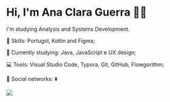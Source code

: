 # Hi, I'm Ana Clara Guerra :wave::smiley:

I'm studying  Analysis and Systems Development.

:rocket:  Skills: Portugol, Kotlin and Figma;

:rainbow:  Currently studying: Java, JavaScript e UX design;

:computer:  Tools: Visual Studio Code, Typora, Git, GitHub, Flowgorithm;

💌   Social networks: :arrow_down:

<p align="left">
  <a href="https://www.linkedin.com/in/ana-clara-guerra-740437147/" alt="LinkedIn"></a>
  <a href="https://api.whatsapp.com/send?phone=5511999512933&text=Ol%C3%A1%20Ana!%20" alt="WhatsApp"><img src="https://img.shields.io/badge/-WhatsApp-25d366?style=flat-square&labelColor=25d366&logo=whatsapp&logoColor=white&link=https://api.whatsapp.com/send?phone=5511999512933&text=Ol%C3%A1%20Ana!%20" /></a>
</p>


